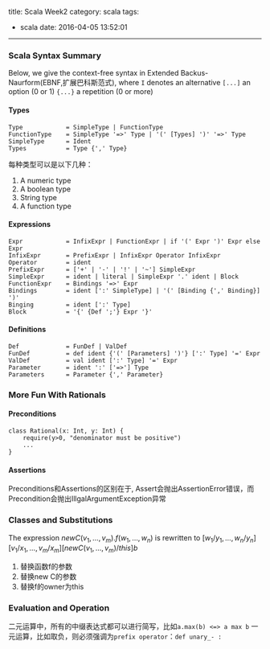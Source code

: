 title: Scala Week2
category: scala
tags:
  - scala
date: 2016-04-05 13:52:01
---

### Scala Syntax Summary
Below, we give the context-free syntax in Extended Backus-Naurform(EBNF,扩展巴科斯范式), where
    `I` denotes an alternative
    `[...]` an option (0 or 1)
    `{...}` a repetition (0 or more)

#### Types
```
Type            = SimpleType | FunctionType
FunctionType    = SimpleType '=>' Type | '(' [Types] ')' '=>' Type
SimpleType      = Ident
Types           = Type {',' Type}
```
每种类型可以是以下几种：
1. A numeric type
2. A boolean type
3. String type
4. A function type

<!-- more -->

#### Expressions
```
Expr            = InfixExpr | FunctionExpr | if '(' Expr ')' Expr else Expr
InfixExpr       = PrefixExpr | InfixExpr Operator InfixExpr
Operator        = ident
PrefixExpr      = ['+' | '-' | '!' | '~'] SimpleExpr
SimpleExpr      = ident | literal | SimpleExpr '.' ident | Block
FunctionExpr    = Bindings '=>' Expr
Bindings        = ident [':' SimpleType] | '(' [Binding {',' Binding}] ')'
Binging         = ident [':' Type]
Block           = '{' {Def ';'} Expr '}'
```

#### Definitions
```
Def             = FunDef | ValDef
FunDef          = def ident {'(' [Parameters] ')'} [':' Type] '=' Expr
ValDef          = val ident [':' Type] '=' Expr
Parameter       = ident ':' ['=>'] Type
Parameters      = Parameter {',' Parameter}
```

### More Fun With Rationals
#### Preconditions
```
class Rational(x: Int, y: Int) {
    require(y>0, "denominator must be positive")
    ...
}
```
#### Assertions
Preconditions和Assertions的区别在于, Assert会抛出AssertionError错误，而Precondition会抛出IllgalArgumentException异常

### Classes and Substitutions
The expression $new C(v_1,\dots,v_m).f(w_1,\dots,w_n)$ is rewritten to $[w_1/y_1,\dots,w_n/y_n][v_1/x_1,\dots,v_m/x_m][new C(v_1,\dots,v_m)/this]b$
1. 替换函数f的参数
2. 替换new C的参数
3. 替换f的owner为this

### Evaluation and Operation
二元运算中，所有的中缀表达式都可以进行简写，比如`a.max(b) <=> a max b`
一元运算，比如取负，则必须强调为`prefix operator`：`def unary_- : `
